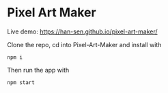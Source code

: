 # Pixel Art Maker

Live demo: https://han-sen.github.io/pixel-art-maker/

Clone the repo, cd into Pixel-Art-Maker and install with

`npm i`

Then run the app with

`npm start`
